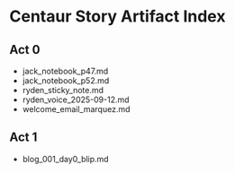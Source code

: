 # Centaur Story Artifact Index

## Act 0
* jack_notebook_p47.md
* jack_notebook_p52.md
* ryden_sticky_note.md
* ryden_voice_2025-09-12.md
* welcome_email_marquez.md

## Act 1
* blog_001_day0_blip.md
